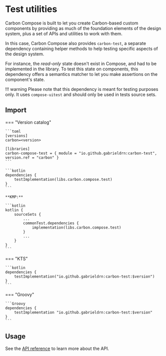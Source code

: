 # Test utilities

Carbon Compose is built to let you create Carbon-based custom components by providing as much of the
foundation elements of the design system, plus a set of APIs and utilities to work with them.

In this case, Carbon Compose also provides `carbon-test`, a separate dependency containing helper 
methods to help testing specific aspects of the design system.

For instance, the _read-only_ state doesn't exist in Compose, and had to be implemented in the
library. To test this state on components, this dependency offers a semantics matcher to let you
make assertions on the component's state.

!!! warning
    Please note that this dependency is meant for testing purposes only. It uses `compose-uitest`
    and should only be used in tests source sets.

## Import

=== "Version catalog"

    ```toml
    [versions]
    carbon=<version>

    [libraries]
    carbon-compose-test = { module = "io.github.gabrieldrn:carbon-test", version.ref = "carbon" }
    ```

    ```kotlin
    dependencies {
        testImplementation(libs.carbon.compose.test)
    }
    ```

    **KMP:**

    ```kotlin
    kotlin {
        sourceSets {
            ...
            commonTest.dependencies {
                implementation(libs.carbon.compose.test)
            }
            ...
        }
    }
    ```

=== "KTS"

    ```kotlin
    dependencies {
        testImplementation("io.github.gabrieldrn:carbon-test:$version")
    }
    ```

=== "Groovy"

    ```Groovy
    dependencies {
        testImplementation "io.github.gabrieldrn:carbon-test:$version"
    }
    ```

## Usage

See the [API reference](https://gabrieldrn.github.io/carbon-compose/api/carbon/test/index.html) to
learn more about the API.
